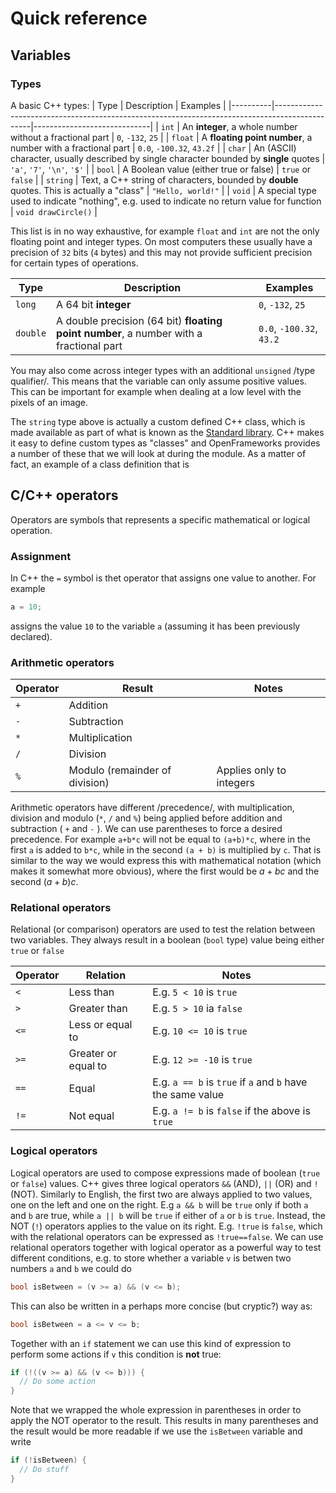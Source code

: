 # Quick reference

## Variables
### Types
A basic C++ types:
| Type     | Description                                                                                   | Examples                    |
|----------|-----------------------------------------------------------------------------------------------|-----------------------------|
| `int`    | An **integer**, a whole number without a fractional part                                      | `0`, `-132`, `25`           |
| `float`  | A **floating point number**, a number with a fractional part                                  | `0.0`, `-100.32`, `43.2f`   |
| `char`   | An (ASCII) character, usually described by single character bounded by **single** quotes      | `'a'`, `'7'`, `'\n'`, `'$'` |
| `bool`   | A Boolean value (either true or false)                                                        | `true` or `false`           |
| `string` | Text, a C++ string of characters, bounded by **double** quotes. This is actually a "class"    | `"Hello, world!"`           |
| `void`   | A special type used to indicate "nothing", e.g. used to indicate no return value for function | `void drawCircle()`         |

This list is in no way exhaustive, for example `float` and `int` are not the only floating point and integer types. On most computers these usually have a precision of `32` bits (`4` bytes) and this may not provide sufficient precision for certain types of operations.

| Type     | Description                                                                            | Examples                 |
|----------|----------------------------------------------------------------------------------------|--------------------------|
| `long`   | A 64 bit **integer**                                                                   | `0`, `-132`, `25`        |
| `double` | A double precision (64 bit) **floating point number**, a number with a fractional part | `0.0`, `-100.32`, `43.2` |

You may also come across integer types with an additional `unsigned` /type qualifier/. This means that the variable can only assume positive values. This can be important for example when dealing at a low level with the pixels of an image.

The `string` type above is actually a custom defined C++ class, which is made available as part of what is known as the [Standard library](https://en.wikipedia.org/wiki/C%2B%2B_Standard_Library). C++ makes it easy to define custom types as "classes" and OpenFrameworks provides a number of these that we will look at during the module. As a matter of fact, an example of a class definition that is
## C/C++ operators
Operators are symbols that represents a specific mathematical or logical operation.

### Assignment
In C++ the `=` symbol is thet operator that assigns one value to another. For example
```C
a = 10;
```
assigns the value `10` to the variable `a` (assuming it has been previously declared).

### Arithmetic operators
| Operator | Result                         | Notes                    |
|----------|--------------------------------|--------------------------|
| `+`      | Addition                       |                          |
| `-`      | Subtraction                    |                          |
| `*`      | Multiplication                 |                          |
| `/`      | Division                       |                          |
| `%`      | Modulo (remainder of division) | Applies only to integers |

Arithmetic operators have different /precedence/, with multiplication, division and modulo (`*`, `/` and `%`) being applied before addition and subtraction ( `+` and `-` ). We can use parentheses to force a desired precedence. For example `a+b*c` will not be equal to `(a+b)*c`, where in the first `a` is added to `b*c`, while in the second `(a + b)` is multiplied by `c`. That is similar to the way we would express this with mathematical notation (which makes it somewhat more obvious), where the first would be $a + bc$ and the second $(a + b)c$.

###  Relational operators
Relational (or comparison) operators are used to test the relation between two variables. They always result in a boolean (`bool` type) value being either `true` or `false`

| Operator | Relation            | Notes                                                      |
|----------|---------------------|------------------------------------------------------------|
| `<`      | Less than           | E.g. `5 < 10` is `true`                                    |
| `>`      | Greater than        | E.g. `5 > 10` ia `false`                                   |
| `<=`     | Less or equal to    | E.g. `10 <= 10` is `true`                                  |
| `>=`     | Greater or equal to | E.g. `12 >= -10` is `true`                                 |
| `==`     | Equal               | E.g. `a == b` is `true` if `a` and `b` have the same value |
| `!=`     | Not equal           | E.g. `a != b` is `false` if the above is `true`            |

### Logical operators
Logical  operators are used to compose expressions made of boolean (`true` or `false`) values. C++ gives three logical operators `&&` (AND), `||` (OR) and `!` (NOT). Similarly to English, the first two are always applied to two values, one on the left and one on the right. E.g `a && b` will be `true` only if both `a` and `b` are true, while `a || b` will be `true` if either of `a` or `b` is `true`. Instead, the NOT (`!`) operators applies to the value on its right. E.g. `!true` is `false`, which with the relational operators can be expressed as `!true==false`. We can use relational operators together with logical operator as a powerful way to test different conditions, e.g. to store whether a variable `v` is betwen two numbers `a` and `b` we could do
```C
bool isBetween = (v >= a) && (v <= b);
```
This can also be written in a perhaps more concise (but cryptic?) way as:
```C
bool isBetween = a <= v <= b;
```
Together with an `if` statement we can use this kind of expression to perform some actions if `v` this condition is **not** true:
```C
if (!((v >= a) && (v <= b))) {
  // Do some action
}
```
Note that we wrapped the whole expression in parentheses in order to apply the NOT operator to the result. This results in many parentheses and the result would be more readable if we use the `isBetween` variable and write
```C
if (!isBetween) {
  // Do stuff
}
```
